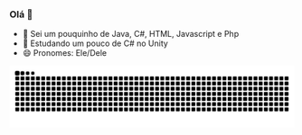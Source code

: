 ### Olá 👋

- 🔭 Sei um pouquinho de Java, C#, HTML, Javascript e Php
- 🌱 Estudando um pouco de C# no Unity
- 😄 Pronomes: Ele/Dele

![Snake animation](https://github.com/LuanDiegs/LuanDiegs/blob/output/github-contribution-grid-snake.svg)
